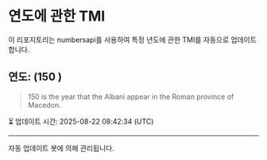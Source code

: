 
# 연도에 관한 TMI

이 리포지토리는 numbersapi를 사용하여 특정 년도에 관한 TMI를 자동으로 업데이트합니다.

## 연도: (150 )
> 150 is the year that the Albani appear in the Roman province of Macedon.

⏳ 업데이트 시간: 2025-08-22 08:42:34 (UTC)

---
자동 업데이트 봇에 의해 관리됩니다.
